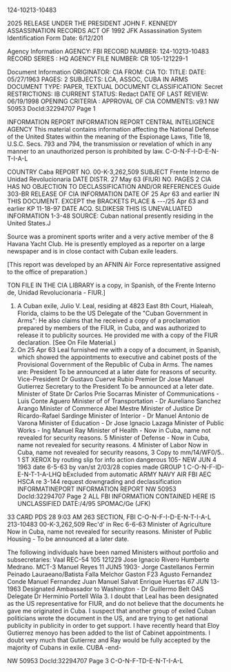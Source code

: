 124-10213-10483

2025 RELEASE UNDER THE PRESIDENT JOHN F. KENNEDY ASSASSINATION RECORDS ACT OF 1992
JFK Assassination System
Identification Form
Date: 6/12/201

Agency Information
AGENCY: FBI
RECORD NUMBER: 124-10213-10483
RECORD SERIES : HQ
AGENCY FILE NUMBER: CR 105-121229-1

Document Information
ORIGINATOR: CIA
FROM: CIA
TO:
TITLE:
DATE: 05/27/1963
PAGES: 2
SUBJECTS: LCA, ASSOC, CUBA IN ARMS
DOCUMENT TYPE: PAPER, TEXTUAL DOCUMENT
CLASSIFICATION: Secret
RESTRICTIONS: IB
CURRENT STATUS: Redact
DATE OF LAST REVIEW: 06/19/1998
OPENING CRITERIA : APPROVAL OF CIA
COMMENTS:
v9.1
NW 50953 DocId:32294707 Page 1

INFORMATION REPORT INFORMATION REPORT
CENTRAL INTELIGENCE AGENCY
This material contains information affecting the National Defense of the United States within the meaning of the Espionage Laws, Title
18, U.S.C. Secs. 793 and 794, the transmission or revelation of which in any manner to an unauthorized person is prohibited by law.
C-O-N-F-I-D-E-N-T-I-A-L

COUNTRY Caba
REPORT NO. 00-K-3,262,509
SUBJECT Frente Interno de Unidad Revolucionaria DATE DISTR. 27 May 63
(FIUR)
NO. PAGES 2
CIA HAS NO OBJECTION TO
DECLASSIFICATION AND/OR REFERENCES Guide 303-BR
RELEASE OF CIA INFORMATION
DATE OF 25 Apr 63 and earlier IN THIS DOCUMENT. EXCEPT the BRACKETS
PLACE & ---/25 Apr 63 and earlier KP 11-18-97
DATE ACQ. SLDIKESR
THIS IS UNEVALUATED INFORMATION 1-3-48
SOURCE: Cuban national presently residing in the United States.J

Source was a prominent sports writer and a very active member of the 8
Havana Yacht Club. He is presently employed as a reporter on a large
newspaper and is in close contact with Cuban exile leaders.

[This report was developed by an AFNIN Air Force representative assigned
to the office of preparation.)

TON FILE IN THE CIA LIBRARY is a copy, in Spanish, of the Frente Interno
de, Unidad Revolucionaria - FIUR.]
1. A Cuban exile, Julio V. Leal, residing at 4823 East 8th Court, Hialeah, 
Florida, claims to be the US Delegate of the "Cuban Government in Arms":
He also claims that he received a copy of a proclamation prepared by
members of the FIUR, in Cuba, and was authorized to release it to
publicity sources. He provided me with a copy of the FIUR declaration.
[See On File Material.)
2. On 25 Apr 63 Leal furnished me with a copy of a document, in Spanish,
which showed the appointments to executive and cabinet posts of the
Provisional Government of the Republic of Cuba in Arms. The names are:
President To be announced at a later date for reasons of security.
Vice-President Dr Gustavo Cuerve Rubio
Premier Dr Jose Manuel Gutierrez
Secretary to the President To be announced at a leter date.
Minister of State Dr Carlos Prie Socarras
Minister of Communications - Luis Conte Aguero
Minister of of Transportation - Dr Aureliano Sanchez Arango
Minister of Commerce Abel Mestre
Minister of Justice Dr Ricardo-Rafael Sardinge
Minister of Interior - Dr Manuel Antonio de Varona
Minister of Education - Dr Jose Ignacio Lazaga
Minister of Public Works - Ing Manuel Ray
Minister of Health - Now in Cuba, name not revealed for security reasons. 5
Minister of Defense - Now in Cuba, name not revealed for security reasons. 4
Minister of Labor Now in Cuba, name not revealed for security reasons, 3
Copy to mm/14/WF0/5.. 1
ST
XEROX by routing slip for
info action dangerous 105- NEW
JUN 4 1963 date 6-5-63
by van/st 2/03/28
copies made
GROUP 1
C-O-N-F-ID-E-N-T-1-A-LHQ bExcluded from automatic
ARMY NAVY AIR FBI AEC HSCA re 3-144 request downgrading and
declassification
INFORMATINEPORT INFORMATION REPORT
NW 50953 DocId:32294707 Page 2
ALL FBI INFORMATION CONTAINED
HERE IS UNCLASSIFIED
DATE:/4/95 SPOMAC/Ge
(JFK)

33 CARD PDS
28 9:03 AM 263
SECTION, FBI
C-O-N-F-I-D-E-N-T-I-A-L 213-10483
00-K-3,262,509
Rec'd' in Rec
6-6-63
Minister of Agriculture Now in Cuba, name not revealed for security
reasons.
Minister of Public Housing - To be announced at a later date.

The following individuals have been named Ministers without portfolio and
subsecretaries:
Vaal REC-54 105 121229
Jose Ignacio Rivero Humberte Medrano. MCT-3
Manuel Reyes 11 JUN5 1903-
Jorge Castellanos Fermin Peinado
Lauraeano/Batista Falla Melchor Gaston F23
Agusto Fernandez Conde Manuel Fernandez
Juan Manuel Salvat Enrique Huertas
67 JUN 13-1963
Designated Ambassador to Washington - Dr Guillermo Belt
OAS Delegate Dr Herminio Portell Wila 
3. I doubt that Leal has been designated as the US representative for FIUR,
and do not believe that the documents he gave me originated in Cuba. I
suspect that another group of exiled Cuban politicians wrote the document
in the US, and are trying to get national publicity in publicity in order to get support.
I have recently heard that Eloy Gutierrez menoyo has been added to the list
of Cabinet appointments. I doubt very much that Gutierrez and Ray would be
fully accepted by the majority of Cubans in exile.
CUBA
-end-

NW 50953 DocId:32294707 Page 3
C-O-N-F-TD-E-N-T-I-A-L
